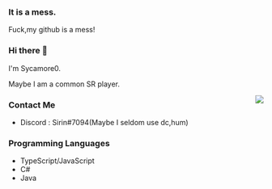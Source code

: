 ### It is a mess.
Fuck,my github is a mess!

### Hi there 👋
I'm Sycamore0.

Maybe I am a common SR player.

<img align="right" src="https://github-readme-stats.vercel.app/api?username=Sycamore0&theme=darcula&show_icons=true&count_private=true">

### Contact Me
- Discord : Sirin#7094(Maybe I seldom use dc,hum)

### Programming Languages
 - TypeScript/JavaScript
 - C#
 - Java
